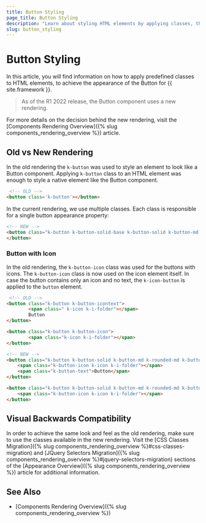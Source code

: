 ```yaml
---
title: Button Styling
page_title: Button Styling
description: "Learn about styling HTML elements by applying classes, through which you can achieve the appearance of the Button for {{ site.framework }}."
slug: button_styling
---
```


# Button Styling

In this article, you will find information on how to apply predefined classes to HTML elements, to achieve the appearance of the Button for {{ site.framework }}.

> As of the R1 2022 release, the Button component uses a new rendering.

For more details on the decision behind the new rendering, visit the [Components Rendering Overview]({% slug components_rendering_overview %}) article.


## Old vs New Rendering

In the old rendering the `k-button` was used to style an element to look like a Button component. Applying `k-button` class to an HTML element was enough to style a native element like the Button component.

```html
 <!-- OLD -->
<button class='k-button'></button>
```

In the current rendering, we use multiple classes. Each class is responsible for a single button appearance property:

```html
<!-- NEW -->
<button class="k-button k-button-solid-base k-button-solid k-button-md k-rounded-md" >
</button>
```

### Button with Icon

In the old rendering, the `k-button-icon` class was used for the buttons with icons. The `k-button-icon` class is now used on the icon element itself. In case the button contains only an icon and no text, the `k-icon-button` is applied to the `button` element.

```html
 <!-- OLD -->
<button class="k-button k-button-icontext">
        <span class=" k-icon k-i-folder"></span>
        Button
</button>

<button class="k-button k-button-icon">
        <span class="k-icon k-i-folder"></span>
</button>
```

```html
<!-- NEW -->
<button class="k-button k-button-solid k-button-md k-rounded-md k-button-solid-base">
    <span class="k-button-icon k-icon k-i-folder"></span>
    <span class="k-button-text">Button</span>
</button>

<button class="k-button k-button-solid k-button-md k-rounded-md k-button-solid-base k-icon-button">
    <span class="k-button-icon k-icon k-i-folder"></span>
</button>
```


## Visual Backwards Compatibility

In order to achieve the same look and feel as the old rendering, make sure to use the classes available in the new rendering. Visit the [CSS Classes Migration]({% slug components_rendering_overview %}#css-classes-migration) and [JQuery Selectors Migration]({% slug components_rendering_overview %}#jquery-selectors-migration) sections of the [Appearance Overview]({% slug components_rendering_overview %}) article for additional information.

## See Also

* [Components Rendering Overview]({% slug components_rendering_overview %})
